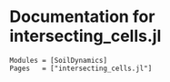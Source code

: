 # Documentation for intersecting_cells.jl

```@autodocs
Modules = [SoilDynamics]
Pages   = ["intersecting_cells.jl"]
```
